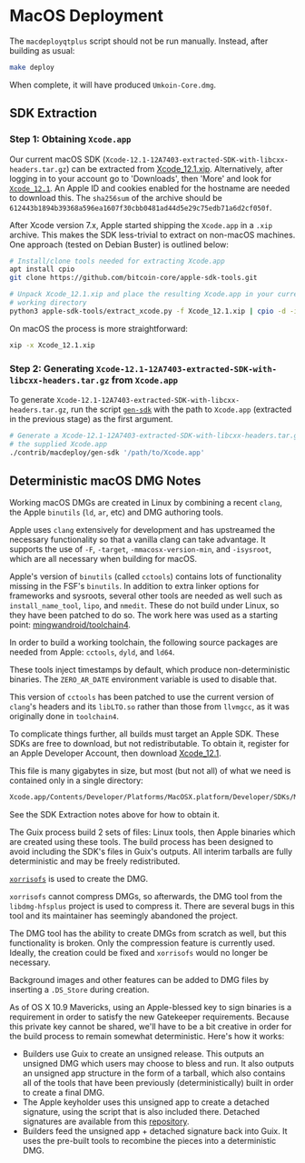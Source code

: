 # MacOS Deployment

The `macdeployqtplus` script should not be run manually. Instead, after building as usual:

```bash
make deploy
```

When complete, it will have produced `Umkoin-Core.dmg`.

## SDK Extraction

### Step 1: Obtaining `Xcode.app`

Our current macOS SDK
(`Xcode-12.1-12A7403-extracted-SDK-with-libcxx-headers.tar.gz`) can be
extracted from
[Xcode_12.1.xip](https://download.developer.apple.com/Developer_Tools/Xcode_12.1/Xcode_12.1.xip).
Alternatively, after logging in to your account go to 'Downloads', then 'More'
and look for [`Xcode_12.1`](https://download.developer.apple.com/Developer_Tools/Xcode_12.1/Xcode_12.1.xip).
An Apple ID and cookies enabled for the hostname are needed to download this.
The `sha256sum` of the archive should be `612443b1894b39368a596ea1607f30cbb0481ad44d5e29c75edb71a6d2cf050f`.

After Xcode version 7.x, Apple started shipping the `Xcode.app` in a `.xip`
archive. This makes the SDK less-trivial to extract on non-macOS machines. One
approach (tested on Debian Buster) is outlined below:

```bash
# Install/clone tools needed for extracting Xcode.app
apt install cpio
git clone https://github.com/bitcoin-core/apple-sdk-tools.git

# Unpack Xcode_12.1.xip and place the resulting Xcode.app in your current
# working directory
python3 apple-sdk-tools/extract_xcode.py -f Xcode_12.1.xip | cpio -d -i
```

On macOS the process is more straightforward:

```bash
xip -x Xcode_12.1.xip
```

### Step 2: Generating `Xcode-12.1-12A7403-extracted-SDK-with-libcxx-headers.tar.gz` from `Xcode.app`

To generate `Xcode-12.1-12A7403-extracted-SDK-with-libcxx-headers.tar.gz`, run
the script [`gen-sdk`](./gen-sdk) with the path to `Xcode.app` (extracted in the
previous stage) as the first argument.

```bash
# Generate a Xcode-12.1-12A7403-extracted-SDK-with-libcxx-headers.tar.gz from
# the supplied Xcode.app
./contrib/macdeploy/gen-sdk '/path/to/Xcode.app'
```

## Deterministic macOS DMG Notes
Working macOS DMGs are created in Linux by combining a recent `clang`, the Apple
`binutils` (`ld`, `ar`, etc) and DMG authoring tools.

Apple uses `clang` extensively for development and has upstreamed the necessary
functionality so that a vanilla clang can take advantage. It supports the use of `-F`,
`-target`, `-mmacosx-version-min`, and `-isysroot`, which are all necessary when
building for macOS.

Apple's version of `binutils` (called `cctools`) contains lots of functionality missing in the
FSF's `binutils`. In addition to extra linker options for frameworks and sysroots, several
other tools are needed as well such as `install_name_tool`, `lipo`, and `nmedit`. These
do not build under Linux, so they have been patched to do so. The work here was used as
a starting point: [mingwandroid/toolchain4](https://github.com/mingwandroid/toolchain4).

In order to build a working toolchain, the following source packages are needed from
Apple: `cctools`, `dyld`, and `ld64`.

These tools inject timestamps by default, which produce non-deterministic binaries. The
`ZERO_AR_DATE` environment variable is used to disable that.

This version of `cctools` has been patched to use the current version of `clang`'s headers
and its `libLTO.so` rather than those from `llvmgcc`, as it was originally done in `toolchain4`.

To complicate things further, all builds must target an Apple SDK. These SDKs are free to
download, but not redistributable. To obtain it, register for an Apple Developer Account,
then download [Xcode_12.1](https://download.developer.apple.com/Developer_Tools/Xcode_12.1/Xcode_12.1.xip).

This file is many gigabytes in size, but most (but not all) of what we need is
contained only in a single directory:

```bash
Xcode.app/Contents/Developer/Platforms/MacOSX.platform/Developer/SDKs/MacOSX.sdk
```

See the SDK Extraction notes above for how to obtain it.

The Guix process build 2 sets of files: Linux tools, then Apple binaries which are
created using these tools. The build process has been designed to avoid including the
SDK's files in Guix's outputs. All interim tarballs are fully deterministic and may be freely
redistributed.

[`xorrisofs`](https://www.gnu.org/software/xorriso/) is used to create the DMG.

`xorrisofs` cannot compress DMGs, so afterwards, the DMG tool from the
`libdmg-hfsplus` project is used to compress it. There are several bugs in this
tool and its maintainer has seemingly abandoned the project.

The DMG tool has the ability to create DMGs from scratch as well, but this functionality is
broken. Only the compression feature is currently used. Ideally, the creation could be fixed
and `xorrisofs` would no longer be necessary.

Background images and other features can be added to DMG files by inserting a
`.DS_Store` during creation.

As of OS X 10.9 Mavericks, using an Apple-blessed key to sign binaries is a requirement in
order to satisfy the new Gatekeeper requirements. Because this private key cannot be
shared, we'll have to be a bit creative in order for the build process to remain somewhat
deterministic. Here's how it works:

- Builders use Guix to create an unsigned release. This outputs an unsigned DMG which
  users may choose to bless and run. It also outputs an unsigned app structure in the form
  of a tarball, which also contains all of the tools that have been previously (deterministically)
  built in order to create a final DMG.
- The Apple keyholder uses this unsigned app to create a detached signature, using the
  script that is also included there. Detached signatures are available from this [repository](https://github.com/umkoin/umkoin-detached-sigs).
- Builders feed the unsigned app + detached signature back into Guix. It uses the
  pre-built tools to recombine the pieces into a deterministic DMG.
